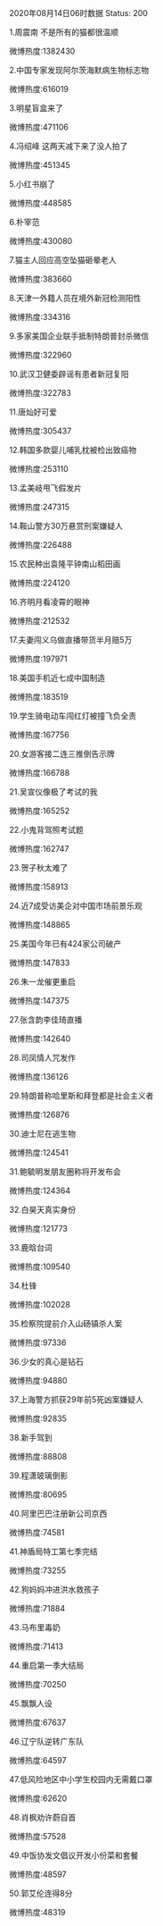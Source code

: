 2020年08月14日06时数据
Status: 200

1.周震南 不是所有的猫都很温顺

微博热度:1382430

2.中国专家发现阿尔茨海默病生物标志物

微博热度:616019

3.明星盲盒来了

微博热度:471106

4.冯绍峰 这两天减下来了没人拍了

微博热度:451345

5.小红书崩了

微博热度:448585

6.朴宰范

微博热度:430080

7.猫主人回应高空坠猫砸晕老人

微博热度:383660

8.天津一外籍人员在境外新冠检测阳性

微博热度:334316

9.多家美国企业联手抵制特朗普封杀微信

微博热度:322960

10.武汉卫健委辟谣有患者新冠复阳

微博热度:322783

11.唐灿好可爱

微博热度:305437

12.韩国多款婴儿哺乳枕被检出致癌物

微博热度:253110

13.孟美岐甩飞假发片

微博热度:247315

14.鞍山警方30万悬赏刑案嫌疑人

微博热度:226488

15.农民种出袁隆平钟南山稻田画

微博热度:224120

16.齐明月看凌霄的眼神

微博热度:212532

17.夫妻闯义乌做直播带货半月赔5万

微博热度:197971

18.美国手机近七成中国制造

微博热度:183519

19.学生骑电动车闯红灯被撞飞负全责

微博热度:167756

20.女游客接二连三推倒告示牌

微博热度:166788

21.吴宣仪像极了考试的我

微博热度:165252

22.小鬼背驾照考试题

微博热度:162747

23.贺子秋太难了

微博热度:158913

24.近7成受访美企对中国市场前景乐观

微博热度:148865

25.美国今年已有424家公司破产

微博热度:147833

26.朱一龙催更重启

微博热度:147375

27.张含韵李佳琦直播

微博热度:142640

28.司凤情人咒发作

微博热度:136126

29.特朗普称哈里斯和拜登都是社会主义者

微博热度:126876

30.迪士尼在逃生物

微博热度:124541

31.鲍毓明发朋友圈称将开发布会

微博热度:124364

32.白昊天真实身份

微博热度:121773

33.鹿晗台词

微博热度:109540

34.杜锋

微博热度:102028

35.检察院提前介入山砀镇杀人案

微博热度:97336

36.少女的真心是钻石

微博热度:94880

37.上海警方抓获29年前5死凶案嫌疑人

微博热度:92835

38.新手驾到

微博热度:88808

39.程潇玻璃倒影

微博热度:80695

40.阿里巴巴注册新公司京西

微博热度:74581

41.神盾局特工第七季完结

微博热度:73255

42.狗妈妈冲进洪水救孩子

微博热度:71884

43.马布里毒奶

微博热度:71413

44.重启第一季大结局

微博热度:70250

45.飘飘人设

微博热度:67637

46.辽宁队逆转广东队

微博热度:64597

47.低风险地区中小学生校园内无需戴口罩

微博热度:62620

48.肖枫劝许蔚自首

微博热度:57528

49.中饭协发文倡议开发小份菜和套餐

微博热度:48597

50.郭艾伦连得8分

微博热度:48319

